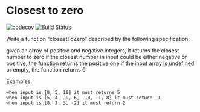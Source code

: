 # Closest to zero
[![codecov](https://codecov.io/gh/zbgn/GoJob_Test/branch/master/graph/badge.svg)](https://codecov.io/gh/zbgn/GoJob_Test)
[![Build Status](https://travis-ci.org/zbgn/GoJob_Test.svg?branch=master)](https://travis-ci.org/zbgn/GoJob_Test)

Write a function “closestToZero” described by the following specification:

given an array of positive and negative integers, it returns the closest number to zero
if the closest number in input could be either negative or positive, the function returns the positive one
if the input array is undefined or empty, the function returns 0

Examples:

```
when input is [8, 5, 10] it must returns 5
when input is [5, 4, -9, 6, -10, -1, 8] it must return -1
when input is [8, 2, 3, -2] it must return 2
```